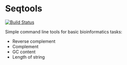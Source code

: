 # Seqtools

[![Build Status](https://travis-ci.org/jimrybarski/seqtools-cli.svg?branch=master)](https://travis-ci.org/jimrybarski/seqtools-cli)

Simple command line tools for basic bioinformatics tasks:
  * Reverse complement
  * Complement
  * GC content
  * Length of string
